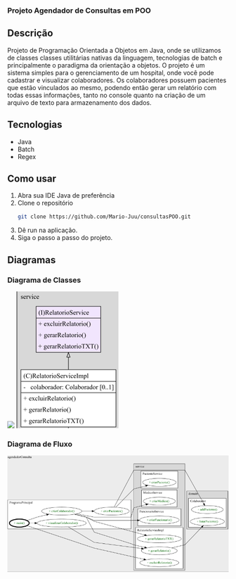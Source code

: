 ###  Projeto Agendador de Consultas em POO
## Descrição
Projeto de Programação Orientada a Objetos em Java, onde se utilizamos de classes classes utilitárias nativas da linguagem, tecnologias de batch e principalmente o paradigma da orientação a objetos. O projeto é um sistema simples para o gerenciamento de um hospital, onde você pode cadastrar e visualizar colaboradores. Os colaboradores possuem pacientes que estão vinculados ao mesmo, podendo então gerar um relatório com todas essas informações, tanto no console quanto na criação de um arquivo de texto para armazenamento dos dados. 

## Tecnologias
- Java
- Batch
- Regex


## Como usar
1. Abra sua IDE Java de preferência
2. Clone o repositório
   ```sh
   git clone https://github.com/Mario-Juu/consultasPOO.git
   ```
3. Dê run na aplicação.
4. Siga o passo a passo do projeto.

## Diagramas
### Diagrama de Classes
<img src="image.jpg">
<img src="imagem_2024-03-23_200202762.png">

### Diagrama de Fluxo
<img src="imagem_2024-03-23_192435762.png">


 
